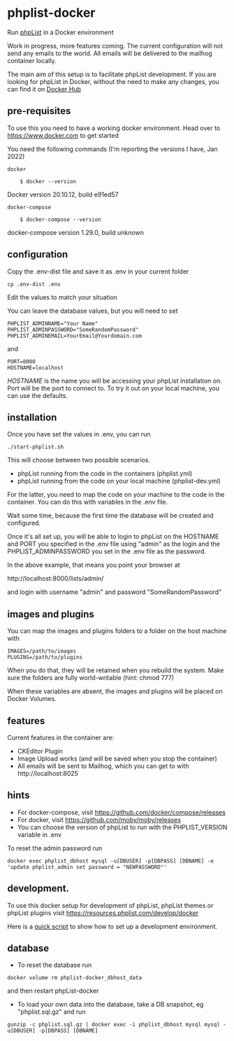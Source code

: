 # phplist-docker

Run [phpList](www.phplist.org) in a Docker environment

Work in progress, more features coming. The current configuration will not send any emails to the world. All emails will be delivered to the mailhog container locally.

The main aim of this setup is to facilitate phpList development. If you are looking for 
phpList in Docker, without the need to make any changes, you can find it on [Docker Hub](https://hub.docker.com/repository/docker/phplist/phplist_)

## pre-requisites

To use this you need to have a working docker environment. 
Head over to https://www.docker.com to get started

You need the following commands (I'm reporting the versions I have, Jan 2022)
    
    docker
    
        $ docker --version
Docker version 20.10.12, build e91ed57

    docker-compose 
    
        $ docker-compose --version
docker-compose version 1.29.0, build unknown

## configuration 

Copy the .env-dist file and save it as .env in your current folder

    cp .env-dist .env
   
Edit the values to match your situation

You can leave the database values, but you will need to set
    
    PHPLIST_ADMINNAME="Your Name"
    PHPLIST_ADMINPASSWORD="SomeRandomPassword"
    PHPLIST_ADMINEMAIL=YourEmail@Yourdomain.com
    
and
    
    PORT=8000
    HOSTNAME=localhost
    
*HOSTNAME* is the name you will be accessing your phpList installation on. Port will be
the port to connect to. To try it out on your local machine, you can use the defaults.

## installation

Once you have set the values in .env, you can run

    ./start-phplist.sh

This will choose between two possible scenarios. 
- phpList running from the code in the containers (phplist.yml)
- phpList running from the code on your local machine (phplist-dev.yml)

For the latter, you need to map the code on your machine to the code in the container. You can do this with variables in the .env file.
    
Wait some time, because the first time the database will be created and configured.

Once it's all set up, you will be able to login to phpList on the HOSTNAME and PORT 
you specified in the .env file using "admin" as the login and the PHPLIST_ADMINPASSWORD
you set in the .env file as the password.

In the above example, that means you point your browser at

http://localhost:8000/lists/admin/

and login with username "admin" and password "SomeRandomPassword"


## images and plugins

You can map the images and plugins folders to a folder on the host machine with

    IMAGES=/path/to/images
    PLUGINS=/path/to/plugins

When you do that, they will be retained when you rebuild the system. Make sure the folders are fully world-writable (hint: chmod 777)

When these variables are absent, the images and plugins will be placed on Docker Volumes. 

## features

Current features in the container are:

- CKEditor Plugin
- Image Upload works (and will be saved when you stop the container)
- All emails will be sent to Mailhog, which you can get to with http://localhost:8025

## hints

* For docker-compose, visit https://github.com/docker/compose/releases
* For docker, visit https://github.com/moby/moby/releases
* You can choose the version of phpList to run with the PHPLIST_VERSION variable in .env

To reset the admin password run

``docker exec phplist_dbhost mysql -u[DBUSER] -p[DBPASS] [DBNAME] -e 'update phplist_admin set password = "NEWPASSWORD"'``


## development.

To use this docker setup for development of phpList, phpList themes or phpList plugins visit https://resources.phplist.com/develop/docker

Here is a [quick script](https://github.com/phpList/phplist-docker/blob/master/setup.sh) to show how to set up a development environment.


## database

* To reset the database run

```docker system prune -f
docker volume rm phplist-docker_dbhost_data
```

and then restart phpList-docker

* To load your own data into the database, take a DB snapshot, eg "phplist.sql.gz" and run

```gunzip -c phplist.sql.gz | docker exec -i phplist_dbhost mysql mysql -u[DBUSER] -p[DBPASS] [DBNAME]```